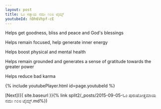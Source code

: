 ```yaml
---
layout: post
title: ಓಂ ಸತ್ಯಾಯ ನಮಃ ೧೦೮ ಟೈಮ್ಸ್
youtubeId: nDh6Vhpf-cE
---
```

 
 
Helps get goodness, bliss and peace and God's blessings
 
Helps remain focused, help generate inner energy 
 
Helps boost physical and mental health 
 
Helps remain grounded and generates a sense of gratitude towards the greater power 
 
Helps reduce bad karma
 
 
 
 


{% include youtubePlayer.html id=page.youtubeId %}
 
[Next]({{ site.baseurl }}{% link  split2/_posts/2015-09-05-ಓಂ ಪುರುಷೋತ್ತಮಾಯ ನಮಃ ೧೦೮ ಟೈಮ್ಸ್.md%})
 

